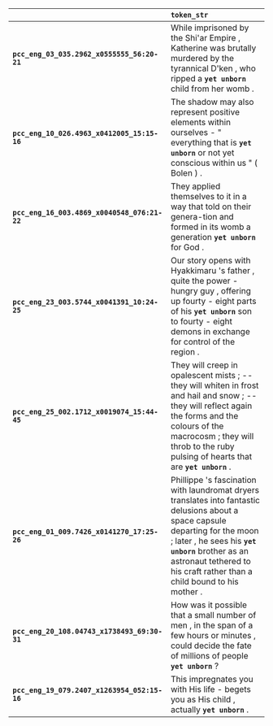 |                                              | `token_str`                                                                                                                                                                                                                                                       |
|:---------------------------------------------|:------------------------------------------------------------------------------------------------------------------------------------------------------------------------------------------------------------------------------------------------------------------|
| **`pcc_eng_03_035.2962_x0555555_56:20-21`**  | While imprisoned by the Shi'ar Empire , Katherine was brutally murdered by the tyrannical D'ken , who ripped a __``yet unborn``__ child from her womb .                                                                                                           |
| **`pcc_eng_10_026.4963_x0412005_15:15-16`**  | The shadow may also represent positive elements within ourselves - " everything that is __``yet unborn``__ or not yet conscious within us " ( Bolen ) .                                                                                                           |
| **`pcc_eng_16_003.4869_x0040548_076:21-22`** | They applied themselves to it in a way that told on their genera-tion and formed in its womb a generation __``yet unborn``__ for God .                                                                                                                            |
| **`pcc_eng_23_003.5744_x0041391_10:24-25`**  | Our story opens with Hyakkimaru 's father , quite the power - hungry guy , offering up fourty - eight parts of his __``yet unborn``__ son to fourty - eight demons in exchange for control of the region .                                                        |
| **`pcc_eng_25_002.1712_x0019074_15:44-45`**  | They will creep in opalescent mists ; -- they will whiten in frost and hail and snow ; -- they will reflect again the forms and the colours of the macrocosm ; they will throb to the ruby pulsing of hearts that are __``yet unborn``__ .                        |
| **`pcc_eng_01_009.7426_x0141270_17:25-26`**  | Phillippe 's fascination with laundromat dryers translates into fantastic delusions about a space capsule departing for the moon ; later , he sees his __``yet unborn``__ brother as an astronaut tethered to his craft rather than a child bound to his mother . |
| **`pcc_eng_20_108.04743_x1738493_69:30-31`** | How was it possible that a small number of men , in the span of a few hours or minutes , could decide the fate of millions of people __``yet unborn``__ ?                                                                                                         |
| **`pcc_eng_19_079.2407_x1263954_052:15-16`** | This impregnates you with His life - begets you as His child , actually __``yet unborn``__ .                                                                                                                                                                      |